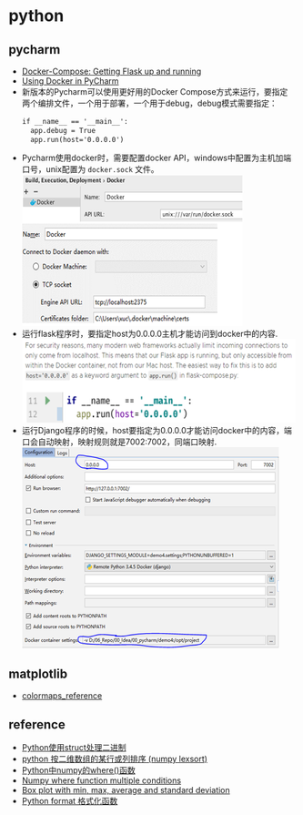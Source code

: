 # python
## pycharm
* [Docker-Compose: Getting Flask up and running](https://blog.jetbrains.com/pycharm/2017/03/docker-compose-getting-flask-up-and-running/)
* [Using Docker in PyCharm](https://blog.jetbrains.com/pycharm/2015/12/using-docker-in-pycharm)
* 新版本的Pycharm可以使用更好用的Docker Compose方式来运行，要指定两个编排文件，一个用于部署，一个用于debug，debug模式需要指定：
  ```
  if __name__ == '__main__':
    app.debug = True
    app.run(host='0.0.0.0')
  ```
* Pycharm使用docker时，需要配置docker API，windows中配置为主机加端口号，unix配置为 `docker.sock` 文件。
  ![pycharm-docker](_images/pycharm-docker.png)
* 运行flask程序时，要指定host为0.0.0.0主机才能访问到docker中的内容.  
  ![flask](_images/pycharm-flask.png)
* 运行Django程序的时候，host要指定为0.0.0.0才能访问docker中的内容，端口会自动映射，映射规则就是7002:7002，同端口映射.  
  ![Django](_images/pycharm-Django.png)

## matplotlib
* [colormaps_reference](https://matplotlib.org/examples/color/colormaps_reference.html)

## reference

* [Python使用struct处理二进制](https://www.cnblogs.com/gala/archive/2011/09/22/2184801.html)
* [python 按二维数组的某行或列排序 (numpy lexsort)](https://www.cnblogs.com/liyuxia713/p/7082091.html)
* [Python中numpy的where()函数](http://www.cnblogs.com/oxxxo/p/6129294.html)
* [Numpy where function multiple conditions](https://stackoverflow.com/questions/16343752/numpy-where-function-multiple-conditions)
* [Box plot with min, max, average and standard deviation](https://stackoverflow.com/questions/33328774/box-plot-with-min-max-average-and-standard-deviation)
* [Python format 格式化函数](http://www.runoob.com/python/att-string-format.html)
